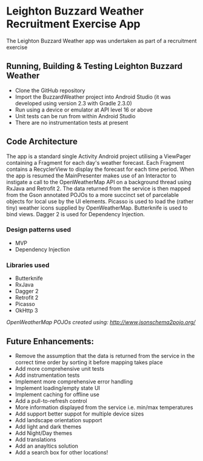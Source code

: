 # Leighton Buzzard Weather Recruitment Exercise App
The Leighton Buzzard Weather app was undertaken as part of a recruitment exercise
## Running, Building & Testing Leighton Buzzard Weather
 - Clone the GitHub repository
 - Import the BuzzardWeather project into Android Studio (it was developed using version 2.3 with Gradle 2.3.0)
 - Run using a device or emulator at API level 16 or above
 - Unit tests can be run from within Android Studio
 - There are no instrumentation tests at present
## Code Architecture
The app is a standard single Activity Android project utilising a ViewPager containing a Fragment for each day's weather forecast. Each Fragment contains a RecyclerView to display the forecast for each time period. When the app is resumed the MainPresenter makes use of an Interactor to instigate a call to the OpenWeatherMap API on a background thread using RxJava and Retrofit 2. The data returned from the service is then mapped from the Gson annotated POJOs to a more succinct set of parcelable objects for local use by the UI elements. Picasso is used to load the (rather tiny) weather icons supplied by OpenWeatherMap. Butterknife is used to bind views. Dagger 2 is used for Dependency Injection.
### Design patterns used
 - MVP
 - Dependency Injection
### Libraries used
 - Butterknife
 - RxJava
 - Dagger 2
 - Retrofit 2
 - Picasso
 - OkHttp 3

*OpenWeatherMap POJOs created using: http://www.jsonschema2pojo.org/*

## Future Enhancements:
 - Remove the assumption that the data is returned from the service in the correct time order by sorting it before mapping takes place
 - Add more comprehensive unit tests
 - Add instrumentation tests
 - Implement more comprehensive error handling
 - Implement loading/empty state UI
 - Implement caching for offline use
 - Add  a pull-to-refresh control
 - More information displayed from the service i.e. min/max temperatures
 - Add support better suppot for multiple device sizes
 - Add landscape orientation support
 - Add light and dark themes
 - Add Night/Day themes
 - Add translations
 - Add an anayltics solution
 - Add a search box for other locations!
